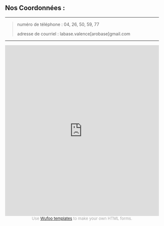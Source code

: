 Nos Coordonnées :
----------------------

--------------

> numéro de téléphone : 04, 26, 50, 59, 77
> 
> adresse de courriel : labase.valence[arobase]gmail.com

----------------------

<iframe height="561" allowTransparency="true" frameborder="0" scrolling="no" style="width:100%;border:none"  src="https://labasevalence.wufoo.com/embed/zkmhgjs1ecsawu/"><a href="https://labasevalence.wufoo.com/forms/zkmhgjs1ecsawu/">Fill out my Wufoo form!</a></iframe><div id="wuf-adv" style="font-family:inherit;font-size: small;color:#a7a7a7;text-align:center;display:block;"><span class="notranslate">Use <a href="http://www.wufoo.com/gallery/templates/">Wufoo templates</a> to make your own HTML forms.</span></div>
